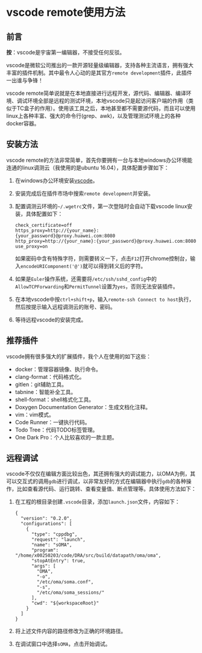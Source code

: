 # vscode remote使用方法

## 前言

**按**：vscode是宇宙第一编辑器，不接受任何反驳。

vscode是微软公司推出的一款开源轻量级编辑器，支持各种主流语言，拥有强大丰富的插件机制。其中最令人心动的是其官方```remote development```插件，此插件一出谁与争锋！

vscode remote简单说就是在本地直接进行远程开发，源代码、编辑器、编译环境、调试环境全部是远程的测试环境，本地vscode只是起访问客户端的作用（类似于TC盒子的作用）。使用该工具之后，本地甚至都不需要源代码，而且可以使用linux上各种丰富、强大的命令行(grep、awk)，以及管理测试环境上的各种docker容器。

## 安装方法

vscode remote的方法非常简单，首先你要拥有一台与本地windows办公环境能连通的linux调测云（我使用的是ubuntu 16.04），具体配置步骤如下：

1. 在windows办公环境安装[vscode](https://code.visualstudio.com/)。

2. 安装完成后在插件市场中搜索```remote development```并安装。

3. 配置调测云环境的```~/.wgetrc```文件，第一次登陆时会自动下载vscode linux安装，具体配置如下：

   ```shell
   check_certificate=off
   https_proxy=http://{your_name}:{your_password}@proxy.huawei.com:8080
   http_proxy=http://{your_name}:{your_password}@proxy.huawei.com:8080
   use_proxy=on
   ```

   如果密码中含有特殊字符，则需要转义一下，点击```F12```打开chrome控制台，输入```encodeURIComponent('@')```就可以得到转义后的字符。

4. 如果是```Euler```操作系统，还需要将```/etc/ssh/sshd_config```中的```AllowTCPForwarding```和```PermitTunnel```设置为```yes```，否则无法安装插件。

5. 在本地vscode中按```ctrl+shift+p```，输入```remote-ssh Connect to host```执行，然后按提示输入远程调测云的账号、密码。

6. 等待远程vscode的安装完成。

## 推荐插件

vscode拥有很多强大的扩展插件，我个人在使用的如下这些：

- docker：管理容器镜像、执行命令。
- clang-format：代码格式化。
- gitlen：git辅助工具。
- tabnine：智能补全工具。
- shell-format：shell格式化工具。
- Doxygen Documentation Generator：生成文档化注释。
- vim：vim模式。
- Code Runner：一键执行代码。
- Todo Tree：代码TODO标签管理。
- One Dark Pro：个人比较喜欢的一款主题。

## 远程调试

vscode不仅仅在编辑方面比较出色，其还拥有强大的调试能力，以OMA为例，其可以交互式的调用```gdb```进行调试，以非常友好的方式在编辑器中执行```gdb```的各种操作，比如查看源代码、运行跳转、查看变量值、断点管理等。具体使用方法如下：

1. 在工程的根目录创建```.vscode```目录，添加```launch.json```文件，内容如下：

   ```shell
   {
     "version": "0.2.0",
     "configurations": [
       {
         "type": "cppdbg",
         "request": "launch",
         "name": "sOMA",
         "program": "/home/x00250203/code/DRA/src/build/datapath/oma/oma",
         "stopAtEntry": true,
         "args": [
           "OMA",
           "-o",
           "/etc/oma/soma.conf",
           "-s",
           "/etc/oma/soma_sessions/"
         ],
         "cwd": "${workspaceRoot}"
       }
     ]
   }
   ```

2. 将上述文件内容的路径修改为正确的环境路径。

3. 在调试窗口中选择```sOMA```，点击开始调试。

